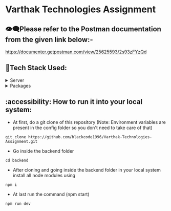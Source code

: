 # Varthak Technologies Assignment

## 👁️‍🗨️Please refer to the Postman documentation from the given link below:-
https://documenter.getpostman.com/view/25625593/2s93zFYzQd


## :space_invader:Tech Stack Used:

<details>
  <summary>Server</summary>
  <ul>
    <li><a href="https://#/">Node Js</a></li>
    <li><a href="https://#/">TypeScript</a></li>
    <li><a href="https://#/">Express</a></li>
    <li><a href="https://reactjs.org/">Mongo DB</a></li>
    <li><a href="https://chakra-ui.com/">Mongoose</a></li>
  </ul>
</details>

<details>
<summary>Packages</summary>
  <ul>
    <li><a href="#">nodemon</a></li>
    <li><a href="#">bycrypt</a></li>
    <li><a href="#">jsonwebtoken</a></li>
  </ul>
</details>

## :accessibility: How to run it into your local system:

- At first, do a git clone of this repository (Note: Environment variables are present in the config folder so you don't need to take care of that)
```
git clone https://github.com/blackcode1996/Varthak-Technologies-Assignment.git
```
- Go inside the backend folder
```
cd backend
```
- After cloning and going inside the backend folder in your local system install all node modules using
```
npm i 
```
- At last run the command (npm start)
```
npm run dev
```

